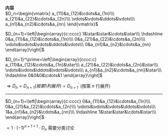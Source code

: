 **内容**    
 $D_n=\begin{vmatrix}    
a_{11}&a_{12}&\cdots&a_{1n}\\\     
a_{21}&a_{22}&\cdots&a_{2n}\\\     
\vdots&\vdots&\ddots&\vdots\\\     
a_{n1}&a_{n2}&\cdots&a_{nn}    
\end{vmatrix}$     
    
 $D_{n+1}=\left|\begin{array}{c:cccc}    
1&\star&\star&\cdots&\star\\\     
\hdashline    
0&a_{11}&a_{12}&\cdots&a_{1n}\\\     
0&a_{21}&a_{22}&\cdots&a_{2n}\\\     
\vdots&\vdots&\vdots&\ddots&\vdots\\\     
0&a_{n1}&a_{n2}&\cdots&a_{nn}    
\end{array}\right|$     
    
 $D_{n+1}^\prime=\left|\begin{array}{cccc:c}    
a_{11}&a_{12}&\cdots&a_{1n}&\star\\\     
a_{21}&a_{22}&\cdots&a_{2n}&\star\\\     
\vdots&\vdots&\ddots&\vdots&\vdots\\\     
a_{n1}&a_{n2}&\cdots&a_{nn}&\star\\\     
\hdashline    
0&0&0&\cdots&1    
\end{array}\right|$     
    
 $\Rightarrow D_n=D_{n+1}(按第1列展开)    
=D_{n+1}^\prime$  (按第 $n$ 行展开)    
    
---    
 $D_{n+1}=\left|\begin{array}{c:cccc}    
0&a_{11}&a_{12}&\cdots&a_{1n}\\\     
0&a_{21}&a_{22}&\cdots&a_{2n}\\\     
\vdots&\vdots&\vdots&\ddots&\vdots\\\     
1&a_{n1}&a_{n2}&\cdots&a_{nn}\\\     
\hdashline    
1&\star&\star&\cdots&\star\\\     
\end{array}\right|$     
    
 $=1\cdot(-1)^{n+1+1}\cdot D_n$  需要分类讨论    
